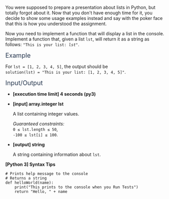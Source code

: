 <p>You were supposed to prepare a presentation about lists in Python, but totally forgot about it. Now that you don't have enough time for it, you decide to show some usage examples instead and say with the poker face that this is how you understood the assignment.</p>
<p>Now you need to implement a function that will display a list in the console. Implement a function that, given a list <code>lst</code>, will return it as a string as follows: <code>"This is your list: <em>lst</em>"</code>.</p>
<p><span class="markdown--header" style="color:#2b3b52;font-size:1.4em">Example</span></p>
<p>For <code>lst = [1, 2, 3, 4, 5]</code>, the output should be<br />
<code>solution(lst) = "This is your list: [1, 2, 3, 4, 5]"</code>.</p>
<p><span class="markdown--header" style="color:#2b3b52;font-size:1.4em">Input/Output</span></p>
<ul>
<li>
<p><strong>[execution time limit] 4 seconds (py3)</strong></p>
</li>
<li>
<p><strong>[input] array.integer lst</strong></p>
<p>A list containing integer values.</p>
<p><em>Guaranteed constraints:</em><br />
<code>0 ≤ lst.length ≤ 50</code>,<br />
<code>-100 ≤ lst[i] ≤ 100</code>.</p>
</li>
<li>
<p><strong>[output] string</strong></p>
<p>A string containing information about <code>lst</code>.</p>
</li>
</ul>
<p><strong>[Python 3] Syntax Tips</strong></p>
<pre><code class="language-python"><span class="hljs-comment"># Prints help message to the console</span>
<span class="hljs-comment"># Returns a string</span>
<span class="hljs-keyword">def</span> <span class="hljs-title function_">helloWorld</span>(<span class="hljs-params">name</span>):
    <span class="hljs-built_in">print</span>(<span class="hljs-string">"This prints to the console when you Run Tests"</span>)
    <span class="hljs-keyword">return</span> <span class="hljs-string">"Hello, "</span> + name

</code></pre>
